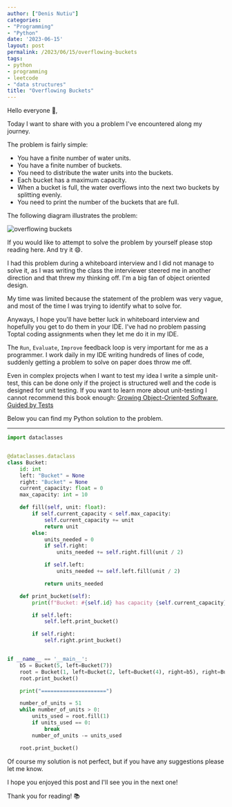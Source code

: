 ```yaml
---
author: ["Denis Nutiu"]
categories:
- "Programming"
- "Python"
date: '2023-06-15'
layout: post
permalink: /2023/06/15/overflowing-buckets
tags:
- python
- programming
- leetcode
- "data structures"
title: "Overflowing Buckets"
---
```


Hello everyone 👋,

Today I want to share with you a problem I've encountered along my journey.

The problem is fairly simple:

- You have a finite number of water units.
- You have a finite number of buckets.
- You need to distribute the water units into the buckets.
- Each bucket has a maximum capacity.
- When a bucket is full, the water overflows into the next two buckets by splitting evenly.
- You need to print the number of the buckets that are full.

The following diagram illustrates the problem:

![overflowing buckets](/hugo-content/2023-06/buckets_diagram.png)

If you would like to attempt to solve the problem by yourself please stop reading here. 
And try it 😄.

I had this problem during a whiteboard interview and I did not manage to solve it, as I was writing
the class the interviewer steered me in another direction and that threw my thinking off. I'm a big fan of
object oriented design.

My time was limited because the statement of the problem was very vague, and most of the time I was trying to
identify what to solve for.

Anyways, I hope you'll have better luck in whiteboard interview and hopefully you get to do them in your IDE. 
I've had no problem passing Toptal coding assignments when they let me do it in my IDE.

The `Run`, `Evaluate`, `Improve` feedback loop is very important for me as a programmer. I work daily in my IDE writing
hundreds of lines of code, suddenly getting a problem to solve on paper does throw me off. 

Even in complex projects when I want to test my idea I write a simple unit-test, this can be done only if the project 
is structured well and the code is designed for unit testing. 
If you want to learn more about unit-testing I cannot recommend this book enough: 
[Growing Object-Oriented Software, Guided by Tests](https://www.goodreads.com/book/show/4268826-growing-object-oriented-software-guided-by-tests)

Below you can find my Python solution to the problem.

---

```python
import dataclasses


@dataclasses.dataclass
class Bucket:
    id: int
    left: "Bucket" = None
    right: "Bucket" = None
    current_capacity: float = 0
    max_capacity: int = 10

    def fill(self, unit: float):
        if self.current_capacity < self.max_capacity:
            self.current_capacity += unit
            return unit
        else:
            units_needed = 0
            if self.right:
                units_needed += self.right.fill(unit / 2)

            if self.left:
                units_needed += self.left.fill(unit / 2)

            return units_needed

    def print_bucket(self):
        print(f"Bucket: #{self.id} has capacity {self.current_capacity}")

        if self.left:
            self.left.print_bucket()

        if self.right:
            self.right.print_bucket()


if __name__ == '__main__':
    b5 = Bucket(5, left=Bucket(7))
    root = Bucket(1, left=Bucket(2, left=Bucket(4), right=b5), right=Bucket(3, left=b5, right=Bucket(6)))
    root.print_bucket()

    print("=====================")

    number_of_units = 51
    while number_of_units > 0:
        units_used = root.fill(1)
        if units_used == 0:
            break
        number_of_units -= units_used

    root.print_bucket()
```

Of course my solution is not perfect, but if you have any suggestions please let me know.

I hope you enjoyed this post and I'll see you in the next one!

Thank you for reading! 📚
